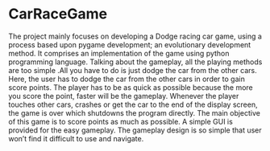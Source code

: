 # CarRaceGame
The project mainly focuses on developing a Dodge racing car game, using a process based upon pygame development; an evolutionary development method. It comprises an implementation of the game using python programming language.
Talking about the gameplay, all the playing methods are too simple .All you have to do is just dodge the car from the other cars. Here, the user has to dodge the car from the other cars in order to gain score points. The player has to be as quick as possible because the more you score the point, faster will be the gameplay. Whenever the player touches other cars, crashes or get the car to the end of the display screen, the game is over which shutdowns the program directly. The main objective of this game is to score points as much as possible. A simple GUI is provided for the easy gameplay. The gameplay design is so simple that user won’t find it difficult to use and navigate.
